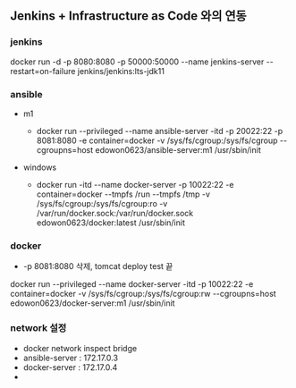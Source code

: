## Jenkins + Infrastructure as Code 와의 연동

### jenkins 
 docker run -d -p 8080:8080 -p 50000:50000 --name jenkins-server --restart=on-failure jenkins/jenkins:lts-jdk11
 
### ansible
  * m1
    * docker run --privileged --name ansible-server -itd -p 20022:22 -p 8081:8080 -e container=docker -v /sys/fs/cgroup:/sys/fs/cgroup --cgroupns=host edowon0623/ansible-server:m1 /usr/sbin/init

  * windows
    * docker run -itd --name docker-server -p 10022:22 -e container=docker --tmpfs /run --tmpfs /tmp -v /sys/fs/cgroup:/sys/fs/cgroup:ro -v /var/run/docker.sock:/var/run/docker.sock edowon0623/docker:latest /usr/sbin/init

 
### docker 
* -p 8081:8080 삭제, tomcat deploy test 끝
  
docker run --privileged --name docker-server -itd -p 10022:22 -e container=docker -v /sys/fs/cgroup:/sys/fs/cgroup:rw --cgroupns=host edowon0623/docker-server:m1 /usr/sbin/init

 
### network 설정
* docker network inspect bridge
* ansible-server : 172.17.0.3
* docker-server : 172.17.0.4
* 

